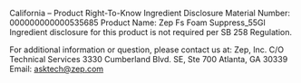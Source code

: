  
 
 
California – Product Right-To-Know Ingredient Disclosure 
Material Number: 000000000000535685 
Product Name: Zep Fs Foam Suppress_55Gl 
Ingredient disclosure for this product is not required per SB 258 Regulation. 
 
For additional information or question, please contact us at: 
Zep, Inc. 
C/O Technical Services 
3330 Cumberland Blvd. SE, Ste 700 
Atlanta, GA 30339 
Email: asktech@zep.com 
 
 
 
 
